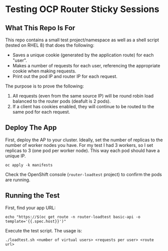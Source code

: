 # Testing OCP Router Sticky Sessions

## What This Repo Is For

This repo contains a small test project/namespace as well as a shell script (tested on RHEL 8) that does the following:

* Saves a unique cookie (generated by the application route) for each "user".
* Makes a number of requests for each user, referencing the appropriate cookie when making requests.
* Print out the pod IP and router IP for each request.

The purpose is to prove the following:

1. All requests (even from the same source IP) will be round robin load balanced to the router pods (deafult is 2 pods).
2. If a client has cookies enabled, they will continue to be routed to the same pod for each request.

## Deploy The App

First, deploy the AP to your cluster.  Ideally, set the number of replicas to the number of worker nodes you have.  For my test I had 3 workers, so I set replicas to 3 (one pod per worker node).  This way each pod should have a unique IP.

```
oc apply -k manifests
```

Check the OpenShift console (`router-loadtest` project) to confirm the pods are running.

## Running the Test

First, find your app URL:

```
echo "https://$(oc get route -n router-loadtest basic-api -o template='{{.spec.host}}')"
```

Execute the test script.  The usage is:

```
./loadtest.sh <number of virtual users> <requests per user> <route url>
```
